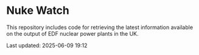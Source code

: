 # Nuke Watch

This repository includes code for retrieving the latest information available on the output of EDF nuclear power plants in the UK.

Last updated: 2025-06-09 19:12